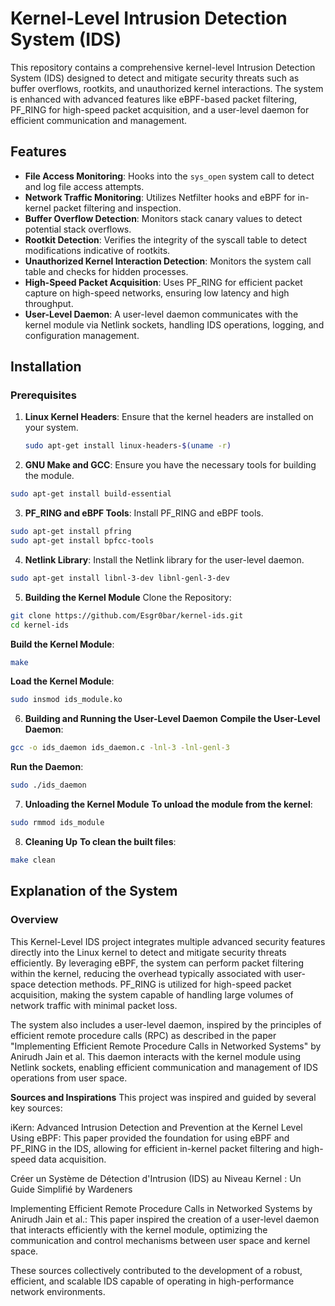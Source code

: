 # Kernel-Level Intrusion Detection System (IDS)

This repository contains a comprehensive kernel-level Intrusion Detection System (IDS) designed to detect and mitigate security threats such as buffer overflows, rootkits, and unauthorized kernel interactions. The system is enhanced with advanced features like eBPF-based packet filtering, PF_RING for high-speed packet acquisition, and a user-level daemon for efficient communication and management.

## Features

- **File Access Monitoring**: Hooks into the `sys_open` system call to detect and log file access attempts.
- **Network Traffic Monitoring**: Utilizes Netfilter hooks and eBPF for in-kernel packet filtering and inspection.
- **Buffer Overflow Detection**: Monitors stack canary values to detect potential stack overflows.
- **Rootkit Detection**: Verifies the integrity of the syscall table to detect modifications indicative of rootkits.
- **Unauthorized Kernel Interaction Detection**: Monitors the system call table and checks for hidden processes.
- **High-Speed Packet Acquisition**: Uses PF_RING for efficient packet capture on high-speed networks, ensuring low latency and high throughput.
- **User-Level Daemon**: A user-level daemon communicates with the kernel module via Netlink sockets, handling IDS operations, logging, and configuration management.

## Installation

### Prerequisites

1. **Linux Kernel Headers**: Ensure that the kernel headers are installed on your system.
   ```sh
   sudo apt-get install linux-headers-$(uname -r)


2. **GNU Make and GCC**: Ensure you have the necessary tools for building the module.
```sh
sudo apt-get install build-essential
```

3. **PF_RING and eBPF Tools**: Install PF_RING and eBPF tools.

```sh
sudo apt-get install pfring
sudo apt-get install bpfcc-tools
```

4. **Netlink Library**: Install the Netlink library for the user-level daemon.

```sh
sudo apt-get install libnl-3-dev libnl-genl-3-dev
```

5. **Building the Kernel Module**
Clone the Repository:

```sh
git clone https://github.com/Esgr0bar/kernel-ids.git
cd kernel-ids
```

**Build the Kernel Module**:

```sh
make
```

**Load the Kernel Module**:

```sh
sudo insmod ids_module.ko
```

6. **Building and Running the User-Level Daemon**
**Compile the User-Level Daemon**:

```sh
gcc -o ids_daemon ids_daemon.c -lnl-3 -lnl-genl-3
```

**Run the Daemon**:

```sh
sudo ./ids_daemon
```

7. **Unloading the Kernel Module**
**To unload the module from the kernel**:

```sh
sudo rmmod ids_module
```

8. **Cleaning Up**
**To clean the built files**:

```sh
make clean
```

## Explanation of the System
   ### Overview
   
This Kernel-Level IDS project integrates multiple advanced security features directly into the Linux kernel to detect and mitigate security threats efficiently. By leveraging eBPF, the system can perform packet filtering within the kernel, reducing the overhead typically associated with user-space detection methods. PF_RING is utilized for high-speed packet acquisition, making the system capable of handling large volumes of network traffic with minimal packet loss.

The system also includes a user-level daemon, inspired by the principles of efficient remote procedure calls (RPC) as described in the paper "Implementing Efficient Remote Procedure Calls in Networked Systems" by Anirudh Jain et al. This daemon interacts with the kernel module using Netlink sockets, enabling efficient communication and management of IDS operations from user space.

**Sources and Inspirations**
This project was inspired and guided by several key sources:

iKern: Advanced Intrusion Detection and Prevention at the Kernel Level Using eBPF: This paper provided the foundation for using eBPF and PF_RING in the IDS, allowing for efficient in-kernel packet filtering and high-speed data acquisition.

Créer un Système de Détection d'Intrusion (IDS) au Niveau Kernel : Un Guide Simplifié by Wardeners

Implementing Efficient Remote Procedure Calls in Networked Systems by Anirudh Jain et al.: This paper inspired the creation of a user-level daemon that interacts efficiently with the kernel module, optimizing the communication and control mechanisms between user space and kernel space.

These sources collectively contributed to the development of a robust, efficient, and scalable IDS capable of operating in high-performance network environments.
